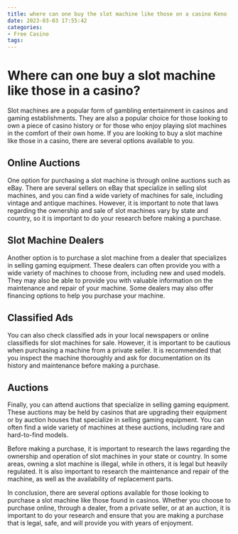 ```yaml
---
title: where can one buy the slot machine like those on a casino Keno
date: 2023-03-03 17:55:42
categories:
- Free Casino
tags:
---
```

# Where can one buy a slot machine like those in a casino?

Slot machines are a popular form of gambling entertainment in casinos and gaming establishments. They are also a popular choice for those looking to own a piece of casino history or for those who enjoy playing slot machines in the comfort of their own home. If you are looking to buy a slot machine like those in a casino, there are several options available to you.

## Online Auctions

One option for purchasing a slot machine is through online auctions such as eBay. There are several sellers on eBay that specialize in selling slot machines, and you can find a wide variety of machines for sale, including vintage and antique machines. However, it is important to note that laws regarding the ownership and sale of slot machines vary by state and country, so it is important to do your research before making a purchase.

## Slot Machine Dealers

Another option is to purchase a slot machine from a dealer that specializes in selling gaming equipment. These dealers can often provide you with a wide variety of machines to choose from, including new and used models. They may also be able to provide you with valuable information on the maintenance and repair of your machine. Some dealers may also offer financing options to help you purchase your machine.

## Classified Ads

You can also check classified ads in your local newspapers or online classifieds for slot machines for sale. However, it is important to be cautious when purchasing a machine from a private seller. It is recommended that you inspect the machine thoroughly and ask for documentation on its history and maintenance before making a purchase.

## Auctions

Finally, you can attend auctions that specialize in selling gaming equipment. These auctions may be held by casinos that are upgrading their equipment or by auction houses that specialize in selling gaming equipment. You can often find a wide variety of machines at these auctions, including rare and hard-to-find models.

Before making a purchase, it is important to research the laws regarding the ownership and operation of slot machines in your state or country. In some areas, owning a slot machine is illegal, while in others, it is legal but heavily regulated. It is also important to research the maintenance and repair of the machine, as well as the availability of replacement parts.

In conclusion, there are several options available for those looking to purchase a slot machine like those found in casinos. Whether you choose to purchase online, through a dealer, from a private seller, or at an auction, it is important to do your research and ensure that you are making a purchase that is legal, safe, and will provide you with years of enjoyment.